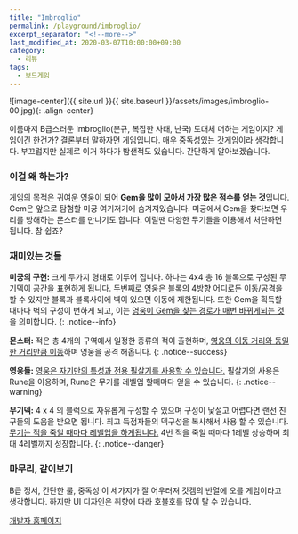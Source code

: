```yaml
---
title: "Imbroglio"
permalink: /playground/imbroglio/
excerpt_separator: "<!--more-->"
last_modified_at: 2020-03-07T10:00:00+09:00
category:
  - 리뷰
tags:
  - 보드게임
---
```


![image-center]({{ site.url }}{{ site.baseurl }}/assets/images/imbroglio-00.jpg){: .align-center}

이름마저 B급스러운 Imbroglio(분규, 복잡한 사태, 난국) 도대체 머하는 게임이지? <!--more--> 게임이긴 한건가? 결론부터 말하자면 게임입니다. 매우 중독성있는 갓게임이라 생각합니다. 부끄럽지만 실제로 이거 하다가 밤샌적도 있습니다. 간단하게 알아보겠습니다.

### 이걸 왜 하는가?

게임의 목적은 귀여운 영웅이 되어 **Gem을 많이 모아서 가장 많은 점수를 얻는 것**입니다. Gem은 앞으로 탐험할 미궁 여기저기에 숨겨져있습니다. 미궁에서 Gem을 찾다보면 우리를 방해하는 몬스터를 만나기도 합니다. 이럴땐 다양한 무기들을 이용해서 처단하면 됩니다. 참 쉽죠? 

### 재미있는 것들

**미궁의 구현:** 크게 두가지 형태로 이루어 집니다. 하나는 4x4 총 16 블록으로 구성된 무기덱이 공간을 표현하게 됩니다. 두번째로 영웅은 블록의 4방향 어디로든 이동/공격을 할 수 있지만 블록과 블록사이에 벽이 있으면 이동에 제한됩니다. 또한 Gem을 획득할 때마다 벽의 구성이 변하게 되고, 이는 [영웅이 Gem을 찾는 경로가 매번 바뀌게되는 것](#)을 의미합니다.
{: .notice--info}

**몬스터:** 적은 총 4개의 구역에서 일정한 종류의 적이 출현하며, [영웅의 이동 거리와 동일한 거리만큼 이동](#)하며 영웅을  공격 해옵니다.
{: .notice--success}

**영웅들:** [영웅은 자기만의 특성과 전용 필살기를 사용할 수 있습니다.](#) 필살기의 사용은 Rune을 이용하며, Rune은 무기를 레벨업 할때마다 얻을 수 있습니다.
{: .notice--warning}

**무기덱:** 4 x 4 의 블럭으로 자유롭게 구성할 수 있으며 구성이 낯설고 어렵다면 랜선 친구들의 도움을 받으면 됩니다. 최고 득점자들의 덱구성을 복사해서 사용 할 수 있습니다. [무기는 적을 죽일 때마다 레벨업을 하게됩니다.](#) 4번 적을 죽일 때마다 1레벨 상승하며 최대 4레벨까지 성장합니다.
{: .notice--danger}

### 마무리, 같이보기

B급 정서, 간단한 룰, 중독성 이 세가지가 잘 어우러져 갓겜의 반열에 오를 게임이라고 생각합니다. 하지만 UI 디자인은 취향에 따라 호불호를 많이 탈 수 있습니다.

[개발자 홈페이지](http://www.smestorp.com)

